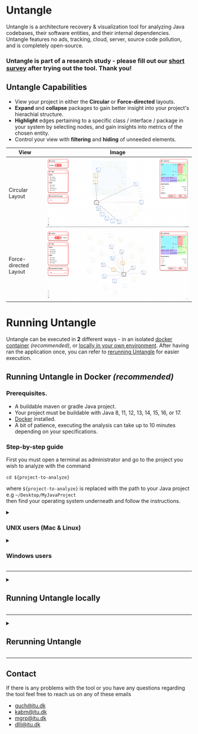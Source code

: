 # Untangle
Untangle is a architecture recovery & visualization tool for analyzing Java codebases, their software entities, and their internal dependencies.
Untangle features no ads, tracking, cloud, server, source code pollution, and is completely open-source.

<h3> Untangle is part of a research study - please fill out our <a href="https://docs.google.com/forms/d/e/1FAIpQLSdklKw3WTpTMkxsHGbBROVpRa4UMqqKAwNolv2vco42i0Tv8Q/viewform">short survey</a> after trying out the tool. Thank you! </h3>

## Untangle Capabilities
* View your project in either the **Circular** or **Force-directed** layouts.
* **Expand** and **collapse** packages to gain better insight into your project's hierachial structure.
* **Highlight** edges pertaining to a specific class / interface / package in your system by selecting nodes, and gain insights into metrics of the chosen entity.
* Control your view with **filtering** and **hiding** of unneeded elements.  



| View | Image |
| --- | --- |
| Circular Layout | ![Example of Circular Layout](./Media/UntangleCircular.png) | 
| Force-directed Layout | ![Example of Force-directed Layout](./Media/UntangleForce.png) |



# Running Untangle
Untangle can be executed in **2** different ways - in an isolated [docker container](#running-untangle-in-docker-recommended) *(recommended)*, or [locally in your own environment](#running-untangle-locally). After having ran the application once, you can refer to [rerunning Untangle](#rerunning-the-app) for easier execution.

## Running Untangle in Docker *(recommended)*

### Prerequisites.
* A buildable maven or gradle Java project.
* Your project must be buildable with Java 8, 11, 12, 13, 14, 15, 16, or 17.
* [Docker](https://docs.docker.com/get-docker/) installed.
* A bit of patience, executing the analysis can take up to 10 minutes depending on your specifications.


### Step-by-step guide

First you must open a terminal as administrator and go to the project you wish to analyze with the command
```
cd ${project-to-analyze}
```
where `${project-to-analyze}` is replaced with the path to your Java project e.g `~/Desktop/MyJavaProject`  
then find your operating system underneath and follow the instructions.

<details>
<summary>

### UNIX users (Mac & Linux)

</summary>

UNIX users can use the following command to run Untangle through docker.
```
curl https://raw.githubusercontent.com/Markusgp/Untangle/main/untangle.sh | bash -s -- ${java-version}
```
where `${java-version}` should be replaced by the Java version that your project is buildable with.

For example, if you wanna run the application with Java 15 the command would be:
```
curl https://raw.githubusercontent.com/Markusgp/Untangle/main/untangle.sh | bash -s -- 15
```
After the application is up and running, you can open it by navigating to url `localhost:8080` in a browser.

</details>



<details>
<summary>

### Windows users

</summary>

Windows users have to use **powershell with administration rights** and first enable powershell to run scripts in your current session with the following command:
```
PowerShell -ExecutionPolicy Bypass
```
Next you have to set the environment variable `UNTANGLE_JAVA` to a Java version that your project is buildable with, which can be done using the following command
```
$Env:UNTANGLE_JAVA = '${java-version}'
```
Now you can run the run script with the following command
```
(New-Object System.Net.WebClient).DownloadString("https://raw.githubusercontent.com/Markusgp/Untangle/main/untangle.ps1") | powershell
```

An example of running the app through docker with Java version 15 this is the following commands that will be ran
```
PowerShell -ExecutionPolicy Bypass

$Env:UNTANGLE_JAVA = '15'

(New-Object System.Net.WebClient).DownloadString("https://raw.githubusercontent.com/Markusgp/Untangle/main/untangle.ps1") | powershell
```

After the application is up and running, you can open it by navigating to url `localhost:8080` in a browser.

</details>

---

<details>
<summary>

## Running Untangle locally

</summary>

Untangle supports local execution. This can be useful as you may want to test Untangle on Java projects which rely on third-party dependencies that are installed on your local machine.

We do however recommend that you perform the analysis on a copy of your Java project, as running Untangle locally will produce source code pollution, in the form of creating the following files in your local Java directory:
- qlpack.yml (codeql dependencies)
- codeql (codeql queries)
- codeql-database-java (the codeql database)


### Prerequisites.
* A buildable maven or gradle Java project.
* Version (16.0+) of [npm](https://docs.npmjs.com/downloading-and-installing-node-js-and-npm) installed.
* [CodeQL CLI](https://codeql.github.com/docs/codeql-cli/getting-started-with-the-codeql-cli/) installed.
* Your Java project must be buildable on your local machine.
* Git to clone the project

### Step-by-step guide
First clone this repository and move the terminal to the root folder of Untangle.

Then execute the ``run.sh`` script with parameters:

```
./run.sh ${language} ${path-to-project}
```
Where
1. `${language}` must be replaced with `java`, as it is, for now, the only supported language.
2. `${path-to-project}` must be replaced with the path to the project that you want to analyze with Untangle - e.g. `~/Desktop/MyJavaProject`

Untangle should become available at `localhost:3000`

</details>

---

<details>
<summary>

## Rerunning Untangle

</summary>

If you have already done an analysis on the project, and you wish to see the same data, you do not need to run the whole analysis again.

If you ran the application locally, you can simply use the `npm start` command and Untangle with the previous data should become available at `localhost:3000`.

If you ran the application in docker, you need to run `docker exec untangled /bin/bash -c "cd react-app; npm start"` and Untangle should become available at `localhost:8080`.

</details>

---

## Contact
If there is any problems with the tool or you have any questions regarding the tool feel free to reach us on any of these emails
- guch@itu.dk
- kabm@itu.dk
- mgrp@itu.dk
- dlli@itu.dk
